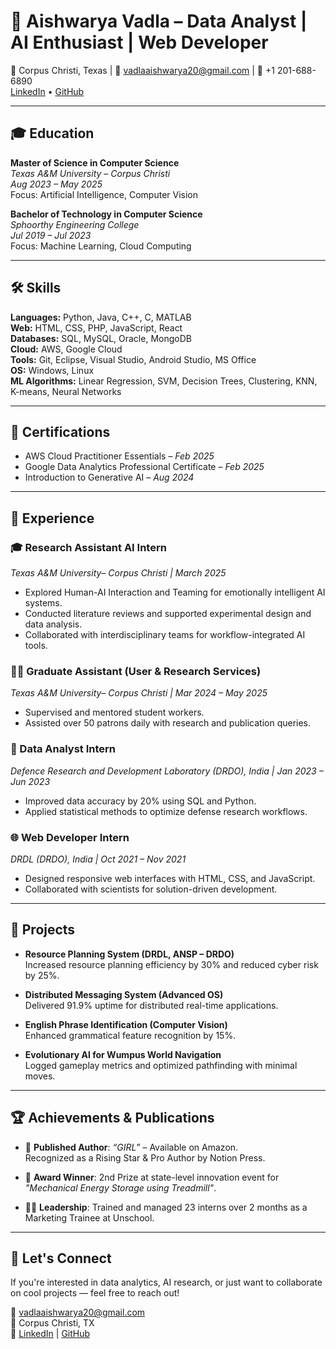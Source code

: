 # 💼 Aishwarya Vadla – Data Analyst | AI Enthusiast | Web Developer

📍 Corpus Christi, Texas | 📧 vadlaaishwarya20@gmail.com | 📱 +1 201-688-6890  
[LinkedIn](#) • [GitHub]()

---

## 🎓 Education

**Master of Science in Computer Science**  
*Texas A&M University – Corpus Christi*  
*Aug 2023 – May 2025*  
Focus: Artificial Intelligence, Computer Vision

**Bachelor of Technology in Computer Science**  
*Sphoorthy Engineering College*  
*Jul 2019 – Jul 2023*  
Focus: Machine Learning, Cloud Computing

---

## 🛠️ Skills

**Languages:** Python, Java, C++, C, MATLAB  
**Web:** HTML, CSS, PHP, JavaScript, React  
**Databases:** SQL, MySQL, Oracle, MongoDB  
**Cloud:** AWS, Google Cloud  
**Tools:** Git, Eclipse, Visual Studio, Android Studio, MS Office  
**OS:** Windows, Linux  
**ML Algorithms:** Linear Regression, SVM, Decision Trees, Clustering, KNN, K-means, Neural Networks  

---

## 📜 Certifications

- AWS Cloud Practitioner Essentials – *Feb 2025*  
- Google Data Analytics Professional Certificate – *Feb 2025*  
- Introduction to Generative AI – *Aug 2024*

---

## 💼 Experience

### 🎓 Research Assistant AI Intern  
*Texas A&M University– Corpus Christi | March 2025*  
- Explored Human-AI Interaction and Teaming for emotionally intelligent AI systems.  
- Conducted literature reviews and supported experimental design and data analysis.  
- Collaborated with interdisciplinary teams for workflow-integrated AI tools.

### 👩‍🏫 Graduate Assistant (User & Research Services)  
*Texas A&M University– Corpus Christi | Mar 2024 – May 2025*  
- Supervised and mentored student workers.  
- Assisted over 50 patrons daily with research and publication queries.

### 🧠 Data Analyst Intern  
*Defence Research and Development Laboratory (DRDO), India | Jan 2023 – Jun 2023*  
- Improved data accuracy by 20% using SQL and Python.  
- Applied statistical methods to optimize defense research workflows.

### 🌐 Web Developer Intern  
*DRDL (DRDO), India | Oct 2021 – Nov 2021*  
- Designed responsive web interfaces with HTML, CSS, and JavaScript.  
- Collaborated with scientists for solution-driven development.

---

## 📂 Projects

- **Resource Planning System (DRDL, ANSP – DRDO)**  
  Increased resource planning efficiency by 30% and reduced cyber risk by 25%.

- **Distributed Messaging System (Advanced OS)**  
  Delivered 91.9% uptime for distributed real-time applications.

- **English Phrase Identification (Computer Vision)**  
  Enhanced grammatical feature recognition by 15%.

- **Evolutionary AI for Wumpus World Navigation**  
  Logged gameplay metrics and optimized pathfinding with minimal moves.

---

## 🏆 Achievements & Publications

- 📘 **Published Author**: *“GIRL”* – Available on Amazon.  
  Recognized as a Rising Star & Pro Author by Notion Press.

- 🏅 **Award Winner**: 2nd Prize at state-level innovation event for  
  *"Mechanical Energy Storage using Treadmill"*.

- 👩‍🏫 **Leadership**: Trained and managed 23 interns over 2 months as a Marketing Trainee at Unschool.

---

## 🌟 Let's Connect

If you're interested in data analytics, AI research, or just want to collaborate on cool projects — feel free to reach out!

📧 vadlaaishwarya20@gmail.com  
📍 Corpus Christi, TX  
🔗 [LinkedIn](#) | [GitHub](#)
